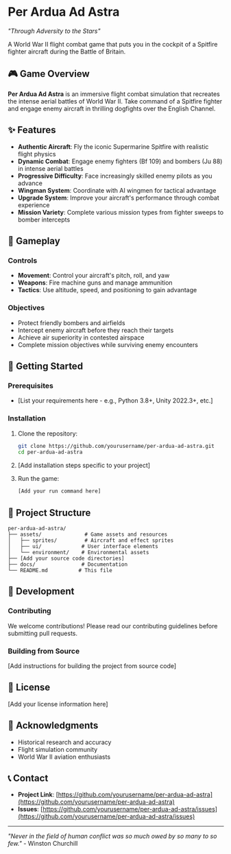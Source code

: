 # Per Ardua Ad Astra

*"Through Adversity to the Stars"*

A World War II flight combat game that puts you in the cockpit of a Spitfire fighter aircraft during the Battle of Britain.

## 🎮 Game Overview

**Per Ardua Ad Astra** is an immersive flight combat simulation that recreates the intense aerial battles of World War II. Take command of a Spitfire fighter and engage enemy aircraft in thrilling dogfights over the English Channel.

## ✨ Features

- **Authentic Aircraft**: Fly the iconic Supermarine Spitfire with realistic flight physics
- **Dynamic Combat**: Engage enemy fighters (Bf 109) and bombers (Ju 88) in intense aerial battles
- **Progressive Difficulty**: Face increasingly skilled enemy pilots as you advance
- **Wingman System**: Coordinate with AI wingmen for tactical advantage
- **Upgrade System**: Improve your aircraft's performance through combat experience
- **Mission Variety**: Complete various mission types from fighter sweeps to bomber intercepts

## 🎯 Gameplay

### Controls
- **Movement**: Control your aircraft's pitch, roll, and yaw
- **Weapons**: Fire machine guns and manage ammunition
- **Tactics**: Use altitude, speed, and positioning to gain advantage

### Objectives
- Protect friendly bombers and airfields
- Intercept enemy aircraft before they reach their targets
- Achieve air superiority in contested airspace
- Complete mission objectives while surviving enemy encounters

## 🚀 Getting Started

### Prerequisites
- [List your requirements here - e.g., Python 3.8+, Unity 2022.3+, etc.]

### Installation
1. Clone the repository:
   ```bash
   git clone https://github.com/yourusername/per-ardua-ad-astra.git
   cd per-ardua-ad-astra
   ```

2. [Add installation steps specific to your project]

3. Run the game:
   ```bash
   [Add your run command here]
   ```

## 📁 Project Structure

```
per-ardua-ad-astra/
├── assets/              # Game assets and resources
│   ├── sprites/         # Aircraft and effect sprites
│   ├── ui/             # User interface elements
│   └── environment/    # Environmental assets
├── [Add your source code directories]
├── docs/               # Documentation
└── README.md          # This file
```

## 🎨 Development

### Contributing
We welcome contributions! Please read our contributing guidelines before submitting pull requests.

### Building from Source
[Add instructions for building the project from source code]

## 📜 License

[Add your license information here]

## 🙏 Acknowledgments

- Historical research and accuracy
- Flight simulation community
- World War II aviation enthusiasts

## 📞 Contact

- **Project Link**: [https://github.com/yourusername/per-ardua-ad-astra](https://github.com/yourusername/per-ardua-ad-astra)
- **Issues**: [https://github.com/yourusername/per-ardua-ad-astra/issues](https://github.com/yourusername/per-ardua-ad-astra/issues)

---

*"Never in the field of human conflict was so much owed by so many to so few."* - Winston Churchill
